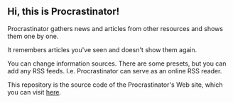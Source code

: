 ## Hi, this is Procrastinator!

Procrastinator gathers news and articles from other resources and shows them one by one.

It remembers articles you've seen and doesn't show them again.

You can change information sources. There are some presets, but you can add any RSS feeds. I.e. Procrastinator can serve as an online RSS reader.

This repository is the source code of the Procrastinator's Web site, which you can visit [here](http://dsavenko.com/procrastinator).
